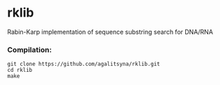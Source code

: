 # rklib
Rabin-Karp implementation of sequence substring search for DNA/RNA

### Compilation: 

```
git clone https://github.com/agalitsyna/rklib.git
cd rklib
make
```
